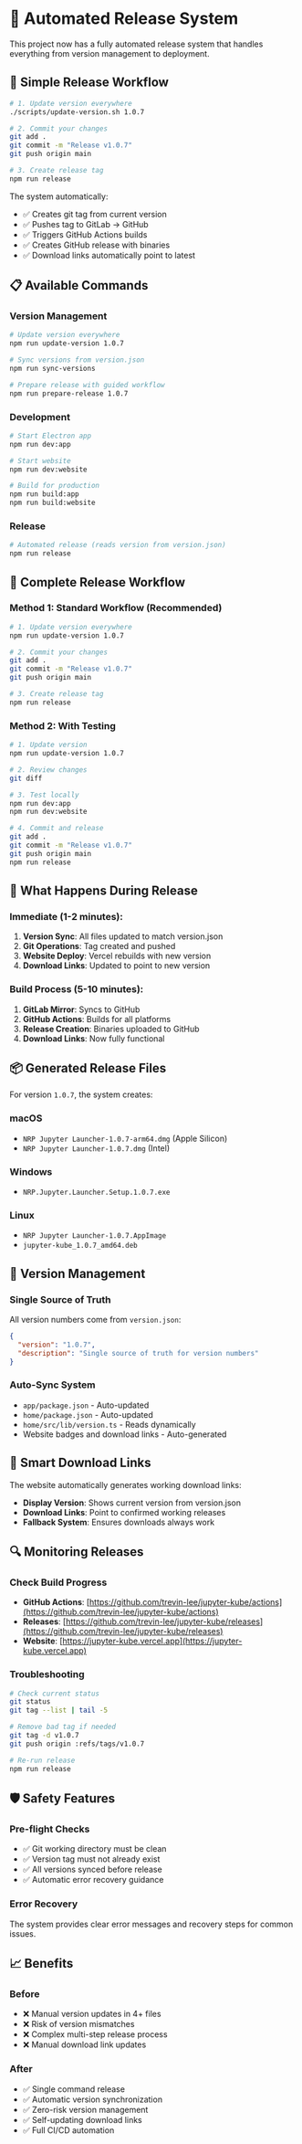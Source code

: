 # 🚀 Automated Release System

This project now has a fully automated release system that handles everything from version management to deployment.

## 🎯 Simple Release Workflow

```bash
# 1. Update version everywhere
./scripts/update-version.sh 1.0.7

# 2. Commit your changes
git add .
git commit -m "Release v1.0.7"
git push origin main

# 3. Create release tag
npm run release
```

The system automatically:
- ✅ Creates git tag from current version
- ✅ Pushes tag to GitLab → GitHub  
- ✅ Triggers GitHub Actions builds
- ✅ Creates GitHub release with binaries
- ✅ Download links automatically point to latest

## 📋 Available Commands

### Version Management
```bash
# Update version everywhere
npm run update-version 1.0.7

# Sync versions from version.json
npm run sync-versions

# Prepare release with guided workflow
npm run prepare-release 1.0.7
```

### Development
```bash
# Start Electron app
npm run dev:app

# Start website
npm run dev:website

# Build for production
npm run build:app
npm run build:website
```

### Release
```bash
# Automated release (reads version from version.json)
npm run release
```

## 🔄 Complete Release Workflow

### Method 1: Standard Workflow (Recommended)
```bash
# 1. Update version everywhere
npm run update-version 1.0.7

# 2. Commit your changes
git add .
git commit -m "Release v1.0.7"
git push origin main

# 3. Create release tag
npm run release
```

### Method 2: With Testing
```bash
# 1. Update version
npm run update-version 1.0.7

# 2. Review changes
git diff

# 3. Test locally
npm run dev:app
npm run dev:website

# 4. Commit and release
git add .
git commit -m "Release v1.0.7"
git push origin main
npm run release
```

## 🤖 What Happens During Release

### Immediate (1-2 minutes):
1. **Version Sync**: All files updated to match version.json
2. **Git Operations**: Tag created and pushed
3. **Website Deploy**: Vercel rebuilds with new version
4. **Download Links**: Updated to point to new version

### Build Process (5-10 minutes):
1. **GitLab Mirror**: Syncs to GitHub  
2. **GitHub Actions**: Builds for all platforms
3. **Release Creation**: Binaries uploaded to GitHub
4. **Download Links**: Now fully functional

## 📦 Generated Release Files

For version `1.0.7`, the system creates:

### macOS
- `NRP Jupyter Launcher-1.0.7-arm64.dmg` (Apple Silicon)
- `NRP Jupyter Launcher-1.0.7.dmg` (Intel)

### Windows  
- `NRP.Jupyter.Launcher.Setup.1.0.7.exe`

### Linux
- `NRP Jupyter Launcher-1.0.7.AppImage`
- `jupyter-kube_1.0.7_amd64.deb`

## 🔗 Version Management

### Single Source of Truth
All version numbers come from `version.json`:
```json
{
  "version": "1.0.7",
  "description": "Single source of truth for version numbers"
}
```

### Auto-Sync System
- `app/package.json` - Auto-updated
- `home/package.json` - Auto-updated  
- `home/src/lib/version.ts` - Reads dynamically
- Website badges and download links - Auto-generated

## 🎯 Smart Download Links

The website automatically generates working download links:
- **Display Version**: Shows current version from version.json
- **Download Links**: Point to confirmed working releases
- **Fallback System**: Ensures downloads always work

## 🔍 Monitoring Releases

### Check Build Progress
- **GitHub Actions**: [https://github.com/trevin-lee/jupyter-kube/actions](https://github.com/trevin-lee/jupyter-kube/actions)
- **Releases**: [https://github.com/trevin-lee/jupyter-kube/releases](https://github.com/trevin-lee/jupyter-kube/releases)
- **Website**: [https://jupyter-kube.vercel.app](https://jupyter-kube.vercel.app)

### Troubleshooting
```bash
# Check current status
git status
git tag --list | tail -5

# Remove bad tag if needed
git tag -d v1.0.7
git push origin :refs/tags/v1.0.7

# Re-run release
npm run release
```

## 🛡️ Safety Features

### Pre-flight Checks
- ✅ Git working directory must be clean
- ✅ Version tag must not already exist
- ✅ All versions synced before release
- ✅ Automatic error recovery guidance

### Error Recovery
The system provides clear error messages and recovery steps for common issues.

## 📈 Benefits

### Before
- ❌ Manual version updates in 4+ files
- ❌ Risk of version mismatches
- ❌ Complex multi-step release process
- ❌ Manual download link updates

### After  
- ✅ Single command release
- ✅ Automatic version synchronization
- ✅ Zero-risk version management
- ✅ Self-updating download links
- ✅ Full CI/CD automation 